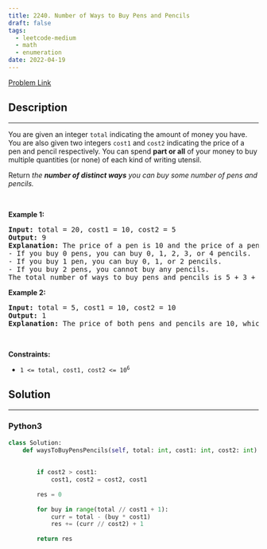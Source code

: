 ```yaml
---
title: 2240. Number of Ways to Buy Pens and Pencils
draft: false
tags: 
  - leetcode-medium
  - math
  - enumeration
date: 2022-04-19
---
```


[Problem Link](https://leetcode.com/problems/number-of-ways-to-buy-pens-and-pencils/)

## Description

---
<p>You are given an integer <code>total</code> indicating the amount of money you have. You are also given two integers <code>cost1</code> and <code>cost2</code> indicating the price of a pen and pencil respectively. You can spend <strong>part or all</strong> of your money to buy multiple quantities (or none) of each kind of writing utensil.</p>

<p>Return <em>the <strong>number of distinct ways</strong> you can buy some number of pens and pencils.</em></p>

<p>&nbsp;</p>
<p><strong class="example">Example 1:</strong></p>

<pre>
<strong>Input:</strong> total = 20, cost1 = 10, cost2 = 5
<strong>Output:</strong> 9
<strong>Explanation:</strong> The price of a pen is 10 and the price of a pencil is 5.
- If you buy 0 pens, you can buy 0, 1, 2, 3, or 4 pencils.
- If you buy 1 pen, you can buy 0, 1, or 2 pencils.
- If you buy 2 pens, you cannot buy any pencils.
The total number of ways to buy pens and pencils is 5 + 3 + 1 = 9.
</pre>

<p><strong class="example">Example 2:</strong></p>

<pre>
<strong>Input:</strong> total = 5, cost1 = 10, cost2 = 10
<strong>Output:</strong> 1
<strong>Explanation:</strong> The price of both pens and pencils are 10, which cost more than total, so you cannot buy any writing utensils. Therefore, there is only 1 way: buy 0 pens and 0 pencils.
</pre>

<p>&nbsp;</p>
<p><strong>Constraints:</strong></p>

<ul>
	<li><code>1 &lt;= total, cost1, cost2 &lt;= 10<sup>6</sup></code></li>
</ul>


## Solution

---
### Python3
``` py title='number-of-ways-to-buy-pens-and-pencils'
class Solution:
    def waysToBuyPensPencils(self, total: int, cost1: int, cost2: int) -> int:
        
        
        if cost2 > cost1:
            cost1, cost2 = cost2, cost1
        
        res = 0
        
        for buy in range(total // cost1 + 1):
            curr = total - (buy * cost1)
            res += (curr // cost2) + 1
        
        return res
```

